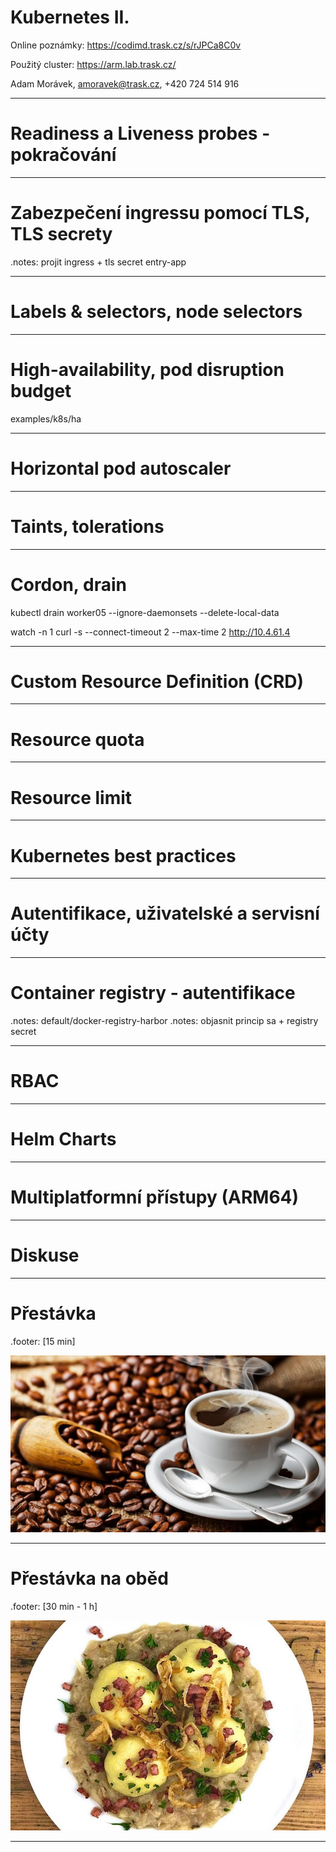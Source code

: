 # Kubernetes II.

Online poznámky: <https://codimd.trask.cz/s/rJPCa8C0v>

Použitý cluster: <https://arm.lab.trask.cz/>

Adam Morávek, amoravek@trask.cz, +420 724 514 916

---

# Readiness a Liveness probes - pokračování

---
# Zabezpečení ingressu pomocí TLS, TLS secrety 

.notes: projit ingress + tls secret entry-app

---
# Labels & selectors, node selectors 

---
# High-availability, pod disruption budget 

examples/k8s/ha

---
# Horizontal pod autoscaler 

---
# Taints, tolerations 

---
# Cordon, drain 

  kubectl drain worker05 --ignore-daemonsets --delete-local-data
  
  watch -n 1 curl -s --connect-timeout 2 --max-time 2 http://10.4.61.4

---
# Custom Resource Definition (CRD) 

---
# Resource quota 

---
# Resource limit 

---
# Kubernetes best practices 

---
# Autentifikace, uživatelské a servisní účty 

---
# Container registry - autentifikace

.notes: default/docker-registry-harbor
.notes: objasnit princip sa + registry secret

---
# RBAC 

---
# Helm Charts

---
# Multiplatformní přístupy (ARM64) 

---
# Diskuse

---
# Přestávka

.footer: [15 min]

![docker-vs-vm](../common/coffee.jpg)

---
# Přestávka na oběd

.footer: [30 min - 1 h] 

![obed](../common/open.knedliky.jpg)

---
